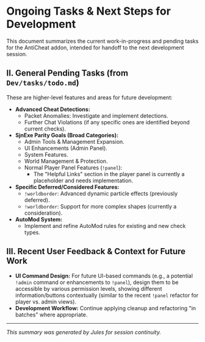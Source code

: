 # Ongoing Tasks & Next Steps for Development

This document summarizes the current work-in-progress and pending tasks for the AntiCheat addon, intended for handoff to the next development session.

## II. General Pending Tasks (from `Dev/tasks/todo.md`)

These are higher-level features and areas for future development:

*   **Advanced Cheat Detections:**
    *   Packet Anomalies: Investigate and implement detections.
    *   Further Chat Violations (if any specific ones are identified beyond current checks).
*   **SjnExe Parity Goals (Broad Categories):**
    *   Admin Tools & Management Expansion.
    *   UI Enhancements (Admin Panel).
    *   System Features.
    *   World Management & Protection.
    *   Normal Player Panel Features (`!panel`):
        *   The "Helpful Links" section in the player panel is currently a placeholder and needs implementation.
*   **Specific Deferred/Considered Features:**
    *   `!worldborder`: Advanced dynamic particle effects (previously deferred).
    *   `!worldborder`: Support for more complex shapes (currently a consideration).
*   **AutoMod System:**
    *   Implement and refine AutoMod rules for existing and new check types.

## III. Recent User Feedback & Context for Future Work

*   **UI Command Design:** For future UI-based commands (e.g., a potential `!admin` command or enhancements to `!panel`), design them to be accessible by various permission levels, showing different information/buttons contextually (similar to the recent `!panel` refactor for player vs. admin views).
*   **Development Workflow:** Continue applying cleanup and refactoring "in batches" where appropriate.

---
*This summary was generated by Jules for session continuity.*
